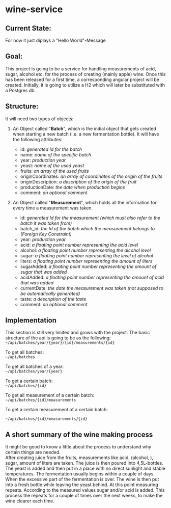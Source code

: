 # wine-service

## Current State:

For now it just diplays a "Hello World"-Message

## Goal:

This project is going to be a service for handling measurements of acid, sugar, alcohol etc. for the process of creating (mainly apple) wine. Once this has been released for a first time, a corresponding angular project will be created. Initially, it is going to utilize a H2 which will later be substituted with a Postgres db.  
  
  


## Structure:

It will need two types of objects:  
1. An Object called "**Batch**", which is the initial object that gets created when starting a new batch (i.e. a new fermentation bottle).
It will have the following attributes:
    * id: _generated Id for the batch_
    * name: _name of the specific batch_
    * year: _production year_
    * yeast: _name of the used yeast_
    * fruits: _an array of the used fruits_
    * originCoordinates: _an array of coordinates of the origin of the fruits_
    * originDescription: _a description of the origin of the fruit_
    * productionDate: _the date when production begins_  
    * comment: _an optional comment_
    
2. An Object called "**Measurement**", which holds all the information for every time a measurement was taken.
    * id: _generated Id for the measurement (which must also refer to the batch it was taken from)_
    * batch_id: _the Id of the batch which the measurement belongs to (Foreign Key Constraint)_
    * year: _production year_
    * acid: _a floating point number representing the acid level_
    * alcohol: _a floating point number representing the alcohol level_
    * sugar: _a floating point number representing the level of alcohol_
    * liters: _a floating point number representing the amount of liters_
    * sugarAdded: _a floating point number representing the amount of sugar that was added_
    * acidAdded: _a floating point number representing the amount of acid that was added_
    * currentDate: _the date the measurement was taken (not supposed to be automatically generated)_
    * taste: _a description of the taste_
    * comment: _an optional comment_
    
## Implementation
This section is still very limited and grows with the project. The basic structure of the api
is going to be as the following:  
``~/api/batches/year/{year}/{id}/measurements/{id}``  
  
  To get all batches:  
   ``~/api/batches``

 To get all batches of a year:  
 ``~/api/batches/year/{year}``  
   
   To get a certain batch:  
    ``~/api/batches/{id}``  
      
To get all measurement of a certain batch:  
 ``~/api/batches/{id}/measurements``  
   
To get a certain measurement of a certain batch:

 ``~/api/batches/{id}/measurements/{id}``  




    

## A short summary of the wine making process
It might be good to know a little about the process to understand why certain things are needed.  
After creating juice from the fruits, measurements like acid, (alcohol, ), sugar, amount of liters are taken. The juice is then poured into 4,5L-bottles. The yeast is added and then put
 in a place with no direct sunlight and stable temperatures. The fermentation usually begins within a couple of days.  
 When the excessive part of the fermentation is over. The wine is then put into a fresh bottle while leaving the yeast behind. 
At this point measuring repeats. According to the measured values sugar and/or acid is added. This process the repeats for a couple of times over the next weeks, to make the wine clearer each time.
